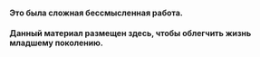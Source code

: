 <h4>Это была сложная бессмысленная работа.</h4>
<h4>Данный материал размещен здесь, чтобы облегчить жизнь младшему поколению.</h4>
